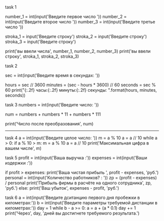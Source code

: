 

task
1

number_1 = int(input('Введите первое число '))
number_2 = int(input('Введите второе число '))
number_3 = int(input('Введите третье число '))

stroka_1 = input('Введите строку')
stroka_2 = input('Введите строку')
stroka_3 = input('Введите строку')

print('вы ввели числа', number_1, number_2, number_3)
print('вы ввели строку', stroka_1, stroka_2, stroka_3)

task
2

sec = int(input('Введите время в секундах: '))

hours = sec // 3600
minutes = (sec - hours * 3600) // 60
seconds = sec % 60
print("{:.2f} часы:{:.2f} минуты:{:.2f} секунды: ".format(hours, minutes, seconds))

task
3
numbers = int(input('Введите число: '))

num = numbers + numbers * 11 + numbers * 111

print('Число после преобразования', num)

** ** ** ** ** ** ** ** ** ** ** ** ** ** ** ** ** ** ** ** ** ** ** ** ** ** ** ** ** 
task
4
a = int(input('Введите целое число: '))
m = a % 10
a = a // 10
while a > 0:
    if a % 10 > m:
m = a % 10
a = a // 10
print('Максимальная цифра в вашем числе', m)

task
5
profit = int(input('Ваша выручка :'))
expenses = int(input('Ваши издержки :'))

if profit > expenses:
    print('Ваша чистая прибыль ', profit - expenses, 'руб.')
    personal = int(input('Количество работников? : '))
    zp = (profit - expenses) / personal
    print('Прибыль фирмы в расчёте на одного сотрудника', zp, 'руб.')
else:
    print('Ваш убыток', expenses - profit, 'руб.')


task
6
a = int(input('Введите дситанцию первого дня пробежки в километрах:'))
b = int(input('Введите параметры требуемой дистанции в километрах:'))
day = 1
while b - a >= 0:
    a = a + (a * 0.1)
    day += 1
print('Через', day, 'дней вы достигнете требуемого результата.')

